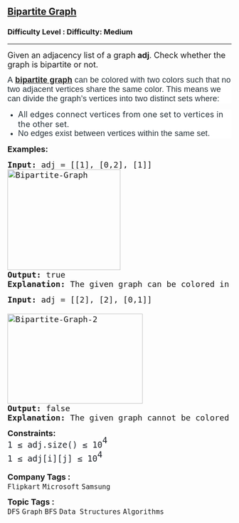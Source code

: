 <h2><a href="https://www.geeksforgeeks.org/problems/bipartite-graph/1?utm_source=youtube&utm_medium=collab_striver_ytdescription&utm_campaign=bipartite-graph">Bipartite Graph</a></h2><h3>Difficulty Level : Difficulty: Medium</h3><hr><div class="problems_problem_content__Xm_eO"><p><span style="font-size: 18px;">Given an adjacency list&nbsp;of a graph<strong> adj</strong>. Check whether the graph is bipartite or not.</span></p>
<p dir="ltr" style="box-sizing: border-box; margin: 0px 0px 10px; padding: 0px; border: 0px; font-size: 18px; vertical-align: baseline; color: #273239; font-family: Nunito, sans-serif; letter-spacing: 0.162px; background-color: #ffffff;"><span style="box-sizing: border-box; margin: 0px; padding: 0px; border: 0px; vertical-align: baseline;">A</span><strong style="box-sizing: border-box; margin: 0px; padding: 0px; border: 0px; vertical-align: baseline;">&nbsp;<a href="https://www.geeksforgeeks.org/what-is-bipartite-graph/" target="_blank" rel="noopener">bipartite graph</a>&nbsp;</strong><span style="box-sizing: border-box; margin: 0px; padding: 0px; border: 0px; vertical-align: baseline;">can be colored with two colors such that no two adjacent vertices share the same color. This means we can divide the graph’s vertices into two distinct sets where:</span></p>
<ul>
<li dir="ltr" style="box-sizing: border-box; border: 0px; font-size: 18px; vertical-align: baseline; color: #273239; font-family: Nunito, sans-serif; letter-spacing: 0.162px; background-color: #ffffff;"><span style="font-family: -apple-system, BlinkMacSystemFont, 'Segoe UI', Roboto, Oxygen, Ubuntu, Cantarell, 'Open Sans', 'Helvetica Neue', sans-serif;">All edges connect vertices from one set to vertices in the other set.</span></li>
<li dir="ltr" style="box-sizing: border-box; border: 0px; font-size: 18px; vertical-align: baseline; color: #273239; font-family: Nunito, sans-serif; letter-spacing: 0.162px; background-color: #ffffff;">No edges exist between vertices within the same set.</li>
</ul>
<p><span style="font-size: 18px;"><strong>Examples:</strong></span></p>
<pre><span style="font-size: 18px;"><strong>Input: </strong>adj = [[1], [0,2], [1]]
<img src="https://media.geeksforgeeks.org/wp-content/uploads/20240926114602/Bipartite-Graph.webp" alt="Bipartite-Graph" width="254" height="226">
<strong>Output: </strong>true
<strong>Explanation: </strong>The given graph can be colored in two colors so, it is a bipartite graph.
</span></pre>
<pre><span style="font-size: 18px;"><strong>Input: </strong>adj = [[2], [2], [0,1]]<strong><br></strong>
<img src="https://media.geeksforgeeks.org/wp-content/uploads/20240926114812/Bipartite-Graph-2.webp" alt="Bipartite-Graph-2" width="304" height="202">
<strong>Output: </strong>false
<strong>Explanation: </strong>The given graph cannot be colored in two colors such that color of adjacent vertices differs. </span></pre>
<p><span style="font-size: 18px;"><strong>Constraints:</strong><br><span style="font-family: 'andale mono', monospace; font-size: 14pt;"><span style="color: #1e2229; white-space: normal; background-color: #ffffff;">1 ≤ adj.size() ≤ 10</span><span style="box-sizing: border-box; line-height: 1.7em; position: relative; vertical-align: baseline; top: -0.5em; color: #1e2229; background-color: #ffffff; white-space: normal;">4<br style="box-sizing: border-box; line-height: 1.7em; color: var(--text-color) !important; background-color: var(--background) !important;"></span><span style="color: #1e2229; white-space: normal; background-color: #ffffff;">1 ≤ adj[i][j] ≤ 10</span><span style="box-sizing: border-box; line-height: 1.7em; position: relative; vertical-align: baseline; top: -0.5em; color: #1e2229; background-color: #ffffff; white-space: normal;">4</span></span><br></span></p></div><p><span style=font-size:18px><strong>Company Tags : </strong><br><code>Flipkart</code>&nbsp;<code>Microsoft</code>&nbsp;<code>Samsung</code>&nbsp;<br><p><span style=font-size:18px><strong>Topic Tags : </strong><br><code>DFS</code>&nbsp;<code>Graph</code>&nbsp;<code>BFS</code>&nbsp;<code>Data Structures</code>&nbsp;<code>Algorithms</code>&nbsp;